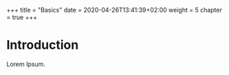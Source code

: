 +++
title = "Basics"
date = 2020-04-26T13:41:39+02:00
weight = 5
chapter = true
+++

# Introduction

Lorem Ipsum.
